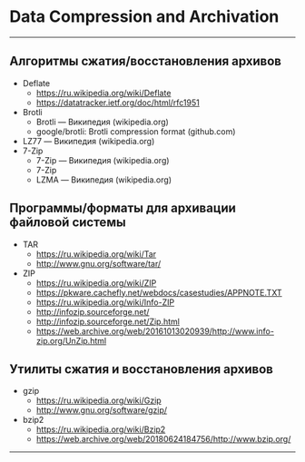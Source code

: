 # Data Compression and Archivation

---

## Алгоритмы сжатия/восстановления архивов

- Deflate
  - https://ru.wikipedia.org/wiki/Deflate
  - https://datatracker.ietf.org/doc/html/rfc1951
- Brotli
  - Brotli — Википедия (wikipedia.org)
  - google/brotli: Brotli compression format (github.com)
- LZ77 — Википедия (wikipedia.org)
- 7-Zip
  - 7-Zip — Википедия (wikipedia.org)
  - 7-Zip
  - LZMA — Википедия (wikipedia.org)

## Программы/форматы для архивации файловой системы

- TAR
  - https://ru.wikipedia.org/wiki/Tar
  - http://www.gnu.org/software/tar/
- ZIP
  - https://ru.wikipedia.org/wiki/ZIP
  - https://pkware.cachefly.net/webdocs/casestudies/APPNOTE.TXT
  - https://ru.wikipedia.org/wiki/Info-ZIP
  - http://infozip.sourceforge.net/
  - http://infozip.sourceforge.net/Zip.html
  - https://web.archive.org/web/20161013020939/http://www.info-zip.org/UnZip.html

## Утилиты сжатия и восстановления архивов

- gzip
  - https://ru.wikipedia.org/wiki/Gzip
  - http://www.gnu.org/software/gzip/
- bzip2
  - https://ru.wikipedia.org/wiki/Bzip2
  - https://web.archive.org/web/20180624184756/http://www.bzip.org/

---
